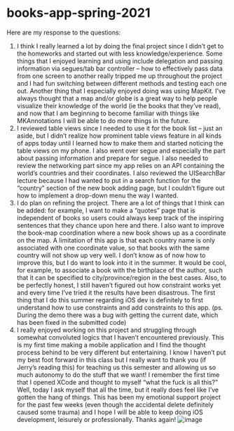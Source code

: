 # books-app-spring-2021
Here are my response to the questions: 

1.	I think I really learned a lot by doing the final project since I didn’t get to the homeworks and started out with less knowledge/experience. Some things that I enjoyed learning and using include delegation and passing information via segues/tab bar controller – how to effectively pass data from one screen to another really tripped me up throughout the project and I had fun switching between different methods and testing each one out. Another thing that I especially enjoyed doing was using MapKit. I’ve always thought that a map and/or globe is a great way to help people visualize their knowledge of the world (ie the books that they’ve read), and now that I am beginning to become familiar with things like MKAnnotations I will be able to do more things in the future.
2.	I reviewed table views since I needed to use it for the book list – just an aside, but I didn’t realize how prominent table views feature in all kinds of apps today until I learned how to make them and started noticing the table views on my phone. I also went over segue and especially the part about passing information and prepare for segue. I also needed to review the networking part since my app relies on an API containing the world’s countries and their coordinates. I also reviewed the UISearchBar lecture because I had wanted to put in a search function for the “country” section of the new book adding page, but I couldn’t figure out how to implement a drop-down menu the way I wanted.
3.	I do plan on refining the project. There are a lot of things that I think can be added: for example, I want to make a “quotes” page that is independent of books so users could always keep track of the inspiring sentences that they chance upon here and there. I also want to improve the book-map coordination where a new book shows up as a coordinate on the map. A limitation of this app is that each country name is only associated with one coordinate value, so that books with the same country will not show up very well. I don’t know as of now how to improve this, but I do want to look into it in the summer. It would be cool, for example, to associate a book with the birthplace of the author, such that it can be specified to city/province/region in the best cases. Also, to be perfectly honest, I still haven’t figured out how constraint works yet and every time I’ve tried it the results have been disastrous. The first thing that I do this summer regarding iOS dev is definitely to first understand how to use constraints and add constraints to this app. 
(ps. During the demo there was a bug with getting the current date, which has been fixed in the submitted code)
4.	 I really enjoyed working on this project and struggling through somewhat convoluted logics that I haven’t encountered previously. This is my first time making a mobile application and I find the thought process behind to be very different but entertaining. I know I haven’t put my best foot forward in this class but I really want to thank you (if Jerry’s reading this) for teaching us this semester and allowing us so much autonomy to do the stuff that we want! I remember the first time that I opened XCode and thought to myself “what the fuck is all this?” Well, today I ask myself that all the time, but it really does feel like I’ve gotten the hang of things. This has been my emotional support project for the past few weeks (even though the accidental delete definitely caused some trauma) and I hope I will be able to keep doing iOS development, leisurely or professionally. Thanks again!
![image](https://user-images.githubusercontent.com/76600500/116796131-1b0d0d80-aaa8-11eb-8cc9-a3517264ee2a.png)
